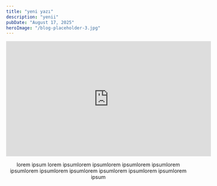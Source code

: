 ```yaml
---
title: "yeni yazı"
description: "yenii"
pubDate: "August 17, 2025"
heroImage: "/blog-placeholder-3.jpg"
---
```

<center><p>
<iframe width="560" height="315" src="https://www.youtube-nocookie.com/embed/SOKm9dDOSC8?si=pNyDDutvsDpp-Lkh" title="YouTube video player" frameborder="0" allow="accelerometer; autoplay; clipboard-write; encrypted-media; gyroscope; picture-in-picture; web-share" referrerpolicy="strict-origin-when-cross-origin" allowfullscreen></iframe>
</p><center>
<center>
<p>
lorem ipsum lorem ipsumlorem ipsumlorem ipsumlorem ipsumlorem ipsumlorem ipsumlorem ipsumlorem ipsumlorem ipsumlorem ipsumlorem ipsum
</p>
</center>
